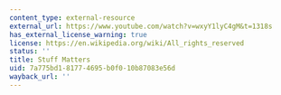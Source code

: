 ```yaml
---
content_type: external-resource
external_url: https://www.youtube.com/watch?v=wxyY1lyC4gM&t=1318s
has_external_license_warning: true
license: https://en.wikipedia.org/wiki/All_rights_reserved
status: ''
title: Stuff Matters
uid: 7a775bd1-8177-4695-b0f0-10b87083e56d
wayback_url: ''
---
```

